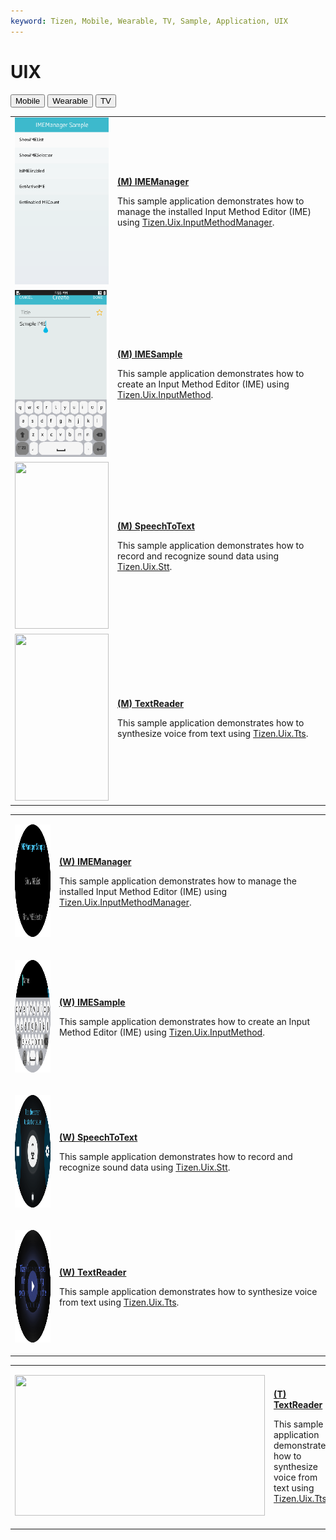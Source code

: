 ```yaml
---
keyword: Tizen, Mobile, Wearable, TV, Sample, Application, UIX
---
```


# UIX

<!--
For MD:
-->

<link href="../css/dotnet-samples.css" ref="stylesheet">

<!--
for TD:

<style type="text/css">
    Please copy dotnet-samples.css and paste it here
</script>
-->

<div class="sampletab">
<button class="tablinks" onclick="openProfile(event, 'Mobile')" id="defaultOpen">Mobile</button> <button class="tablinks" onclick="openProfile(event, 'Wearable')">Wearable</button> <button class="tablinks" onclick="openProfile(event, 'TV')">TV</button>
</div>

<!-- Tab content -->
<div class="tabcontent" id="Mobile">
<table>
	<tbody>
		<tr>
			<td><img alt="" height="267" src="media/m59imemanager.png" width="150"/></td>
			<td>
			<p><a href="https://github.com/Samsung/Tizen-CSharp-Samples/tree/master/Mobile/Xamarin.Forms/IMEManager" target="_blank"><strong>(M) IMEManager</strong></a></p>
			<p>This sample application demonstrates how to manage the installed Input Method Editor (IME) using <a href="/application/dotnet/api/TizenFX/latest/api/Tizen.Uix.InputMethodManager.html" target="_blank">Tizen.Uix.InputMethodManager</a>.</p>
			</td>
		</tr>
		<tr>
			<td><img alt="" height="267" src="media/m58imesample.png" width="150"/></td>
			<td>
			<p><a href="https://github.com/Samsung/Tizen-CSharp-Samples/tree/master/Mobile/Xamarin.Forms/IMESample" target="_blank"><strong>(M) IMESample</strong></a></p>
			<p>This sample application demonstrates how to create an Input Method Editor (IME) using <a href="/application/dotnet/api/TizenFX/latest/api/Tizen.Uix.InputMethod.html" target="_blank">Tizen.Uix.InputMethod</a>.</p>
			</td>
		</tr>
		<tr>
			<td><img alt="" height="267" src="media/m32speechtotext.png" width="150"/></td>
			<td>
			<p><a href="https://github.com/Samsung/Tizen-CSharp-Samples/tree/master/Mobile/Xamarin.Forms/SpeechToText" target="_blank"><strong>(M) SpeechToText</strong></a></p>
			<p>This sample application demonstrates how to record and recognize sound data using <a href="/application/dotnet/api/TizenFX/latest/api/Tizen.Uix.Stt.html" target="_blank">Tizen.Uix.Stt</a>.</p>
			</td>
		</tr>
		<tr>
			<td><img alt="" height="267" src="media/m29textreader.png" width="150"/></td>
			<td>
			<p><a href="https://github.com/Samsung/Tizen-CSharp-Samples/tree/master/Mobile/Xamarin.Forms/TextReader" target="_blank"><strong>(M) TextReader</strong></a></p>
			<p>This sample application demonstrates how to synthesize voice from text using <a href="/application/dotnet/api/TizenFX/latest/api/Tizen.Uix.Tts.html" target="_blank">Tizen.Uix.Tts</a>.</p>
			</td>
		</tr>
	</tbody>
</table>
</div>

<div class="tabcontent" id="Wearable">
<table>
	<tbody>
		<tr>
			<td>
			<p><img alt="" height="180" src="media/w73imemanager.png" width="180"/></p>
			</td>
			<td>
			<p><a href="https://github.com/Samsung/Tizen-CSharp-Samples/tree/master/Wearable/Xamarin.Forms/IMEManager" target="_blank"><strong>(W) IMEManager</strong></a></p>
			<p>This sample application demonstrates how to manage the installed Input Method Editor (IME) using <a href="/application/dotnet/api/TizenFX/latest/api/Tizen.Uix.InputMethodManager.html" target="_blank">Tizen.Uix.InputMethodManager</a>.</p>
			</td>
		</tr>
		<tr>
			<td>
			<p><img alt="" height="180" src="media/w72imesample.png" width="180"/></p>
			</td>
			<td>
			<p><a href="https://github.com/Samsung/Tizen-CSharp-Samples/tree/master/Wearable/Xamarin.Forms/IMESample" target="_blank"><strong>(W) IMESample</strong></a></p>
			<p>This sample application demonstrates how to create an Input Method Editor (IME) using <a href="/application/dotnet/api/TizenFX/latest/api/Tizen.Uix.InputMethod.html" target="_blank">Tizen.Uix.InputMethod</a>.</p>
			</td>
		</tr>
		<tr>
                        <td>
			<p><img alt="" height="180" src="media/w75speechtotext.png" width="180"/></p>
			</td>
			<td>
			<p><a href="https://github.com/Samsung/Tizen-CSharp-Samples/tree/master/Wearable/Xamarin.Forms/SpeechToText" target="_blank"><strong>(W) SpeechToText</strong></a></p>
			<p>This sample application demonstrates how to record and recognize sound data using <a href="/application/dotnet/api/TizenFX/latest/api/Tizen.Uix.Stt.html" target="_blank">Tizen.Uix.Stt</a>.</p>
			</td>
		</tr>
		<tr>
			<td>
			<p><img alt="" height="180" src="media/w67textreader.png" width="180"/></p>
			</td>
			<td>
                        <p><a href="https://github.com/Samsung/Tizen-CSharp-Samples/tree/master/Wearable/Xamarin.Forms/TextReader" target="_blank"><strong>(W) TextReader</strong></a></p>
			<p>This sample application demonstrates how to synthesize voice from text using <a href="/application/dotnet/api/TizenFX/latest/api/Tizen.Uix.Tts.html" target="_blank">Tizen.Uix.Tts</a>.</p>
			</td>
		</tr>
	</tbody>
</table>
</div>

<div class="tabcontent" id="TV">
<table>
	<tbody>
		<tr>
			<td>
			<p><img alt="" height="225" src="media/tv14textreader.png" width="400" /></p>
			</td>
			<td>
			<p><a href="https://github.com/Samsung/Tizen-CSharp-Samples/tree/master/TV/Xamarin.Forms/TextReader" target="_blank"><strong>(T) TextReader</strong></a></p>
			<p>This sample application demonstrates how to synthesize voice from text using <a href="/application/dotnet/api/TizenFX/latest/api/Tizen.Uix.Tts.html" target="_blank">Tizen.Uix.Tts</a>.</p>
			</td>
		</tr>
	</tbody>
</table>
</div>

<!--
For MD:
-->
<script src="../js/dotnet-samples.js"></script>

<!--
for TD:

<script>
  Please copy dotnet-samples.js and paste it here
</script>
-->

